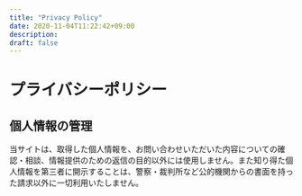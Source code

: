 ```yaml
---
title: "Privacy Policy"
date: 2020-11-04T11:22:42+09:00
description:
draft: false
---
```


# プライバシーポリシー

## 個人情報の管理

当サイトは、取得した個人情報を、お問い合わせいただいた内容についての確認・相談、情報提供のための返信の目的以外には使用しません。また知り得た個人情報を第三者に開示することは、警察・裁判所など公的機関からの書面を持った請求以外に一切利用いたしません。